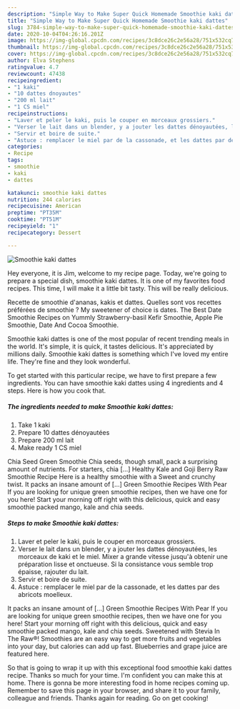```yaml
---
description: "Simple Way to Make Super Quick Homemade Smoothie kaki dattes"
title: "Simple Way to Make Super Quick Homemade Smoothie kaki dattes"
slug: 3784-simple-way-to-make-super-quick-homemade-smoothie-kaki-dattes
date: 2020-10-04T04:26:16.201Z
image: https://img-global.cpcdn.com/recipes/3c8dce26c2e56a28/751x532cq70/smoothie-kaki-dattes-photo-principale-de-la-recette.jpg
thumbnail: https://img-global.cpcdn.com/recipes/3c8dce26c2e56a28/751x532cq70/smoothie-kaki-dattes-photo-principale-de-la-recette.jpg
cover: https://img-global.cpcdn.com/recipes/3c8dce26c2e56a28/751x532cq70/smoothie-kaki-dattes-photo-principale-de-la-recette.jpg
author: Elva Stephens
ratingvalue: 4.7
reviewcount: 47438
recipeingredient:
- "1 kaki"
- "10 dattes dnoyautes"
- "200 ml lait"
- "1 CS miel"
recipeinstructions:
- "Laver et peler le kaki, puis le couper en morceaux grossiers."
- "Verser le lait dans un blender, y a jouter les dattes dénoyautées, les morceaux de kaki et le miel. Mixer a grande vitesse jusqu&#39;à obtenir une préparation lisse et onctueuse. Si la consistance vous semble trop épaisse, rajouter du lait."
- "Servir et boire de suite."
- "Astuce : remplacer le miel par de la cassonade, et les dattes par des abricots moelleux."
categories:
- Recipe
tags:
- smoothie
- kaki
- dattes

katakunci: smoothie kaki dattes 
nutrition: 244 calories
recipecuisine: American
preptime: "PT35M"
cooktime: "PT51M"
recipeyield: "1"
recipecategory: Dessert

---
```



![Smoothie kaki dattes](https://img-global.cpcdn.com/recipes/3c8dce26c2e56a28/751x532cq70/smoothie-kaki-dattes-photo-principale-de-la-recette.jpg)

Hey everyone, it is Jim, welcome to my recipe page. Today, we're going to prepare a special dish, smoothie kaki dattes. It is one of my favorites food recipes. This time, I will make it a little bit tasty. This will be really delicious.

Recette de smoothie d&#39;ananas, kakis et dattes. Quelles sont vos recettes préférées de smoothie ? My sweetener of choice is dates. The Best Date Smoothie Recipes on Yummly Strawberry-basil Kefir Smoothie, Apple Pie Smoothie, Date And Cocoa Smoothie.

Smoothie kaki dattes is one of the most popular of recent trending meals in the world. It's simple, it is quick, it tastes delicious. It's appreciated by millions daily. Smoothie kaki dattes is something which I've loved my entire life. They're fine and they look wonderful.


To get started with this particular recipe, we have to first prepare a few ingredients. You can have smoothie kaki dattes using 4 ingredients and 4 steps. Here is how you cook that.

<!--inarticleads1-->

##### The ingredients needed to make Smoothie kaki dattes:

1. Take 1 kaki
1. Prepare 10 dattes dénoyautées
1. Prepare 200 ml lait
1. Make ready 1 CS miel


Chia Seed Green Smoothie Chia seeds, though small, pack a surprising amount of nutrients. For starters, chia […] Healthy Kale and Goji Berry Raw Smoothie Recipe Here is a healthy smoothie with a Sweet and crunchy twist. It packs an insane amount of […] Green Smoothie Recipes With Pear If you are looking for unique green smoothie recipes, then we have one for you here! Start your morning off right with this delicious, quick and easy smoothie packed mango, kale and chia seeds. 

<!--inarticleads2-->

##### Steps to make Smoothie kaki dattes:

1. Laver et peler le kaki, puis le couper en morceaux grossiers.
1. Verser le lait dans un blender, y a jouter les dattes dénoyautées, les morceaux de kaki et le miel. Mixer a grande vitesse jusqu&#39;à obtenir une préparation lisse et onctueuse. Si la consistance vous semble trop épaisse, rajouter du lait.
1. Servir et boire de suite.
1. Astuce : remplacer le miel par de la cassonade, et les dattes par des abricots moelleux.


It packs an insane amount of […] Green Smoothie Recipes With Pear If you are looking for unique green smoothie recipes, then we have one for you here! Start your morning off right with this delicious, quick and easy smoothie packed mango, kale and chia seeds. Sweetened with Stevia In The Raw®! Smoothies are an easy way to get more fruits and vegetables into your day, but calories can add up fast. Blueberries and grape juice are featured here. 

So that is going to wrap it up with this exceptional food smoothie kaki dattes recipe. Thanks so much for your time. I'm confident you can make this at home. There is gonna be more interesting food in home recipes coming up. Remember to save this page in your browser, and share it to your family, colleague and friends. Thanks again for reading. Go on get cooking!
